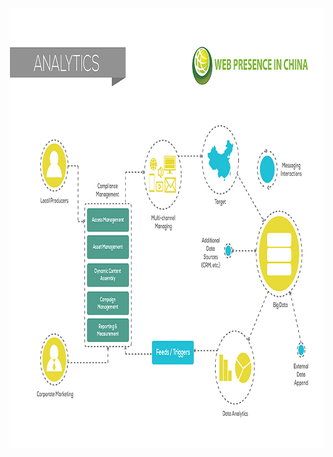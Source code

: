 <a class="imgpopup" href="analytics%20Tech_1.jpg"><img src="analytics%20Tech_1.jpg" width="940" height="705"></a>